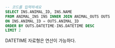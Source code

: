 ```sql
-- 코드를 입력하세요
SELECT INS.ANIMAL_ID, INS.NAME
FROM ANIMAL_INS INS INNER JOIN ANIMAL_OUTS OUTS
ON INS.ANIMAL_ID = OUTS.ANIMAL_ID
ORDER BY OUTS.DATETIME-INS.DATETIME DESC
LIMIT 2

```

DATETIME 자료형은 연산이 가능하다.